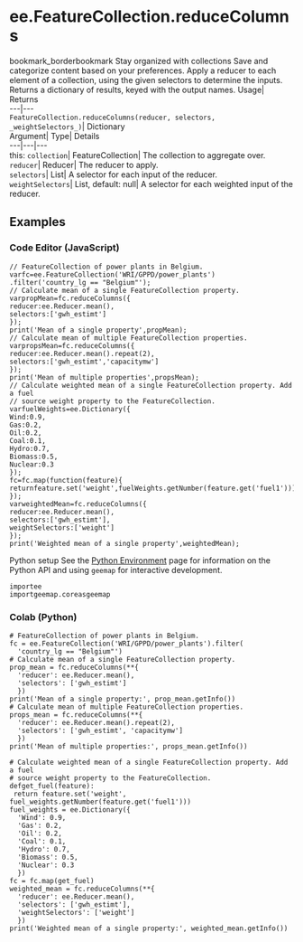  
#  ee.FeatureCollection.reduceColumns 
bookmark_borderbookmark Stay organized with collections  Save and categorize content based on your preferences.
Apply a reducer to each element of a collection, using the given selectors to determine the inputs. 
Returns a dictionary of results, keyed with the output names.
Usage| Returns  
---|---  
`FeatureCollection.reduceColumns(reducer, selectors,  _weightSelectors_)`| Dictionary  
Argument| Type| Details  
---|---|---  
this: `collection`| FeatureCollection| The collection to aggregate over.  
`reducer`| Reducer| The reducer to apply.  
`selectors`| List| A selector for each input of the reducer.  
`weightSelectors`| List, default: null| A selector for each weighted input of the reducer.  
## Examples
### Code Editor (JavaScript)
```
// FeatureCollection of power plants in Belgium.
varfc=ee.FeatureCollection('WRI/GPPD/power_plants')
.filter('country_lg == "Belgium"');
// Calculate mean of a single FeatureCollection property.
varpropMean=fc.reduceColumns({
reducer:ee.Reducer.mean(),
selectors:['gwh_estimt']
});
print('Mean of a single property',propMean);
// Calculate mean of multiple FeatureCollection properties.
varpropsMean=fc.reduceColumns({
reducer:ee.Reducer.mean().repeat(2),
selectors:['gwh_estimt','capacitymw']
});
print('Mean of multiple properties',propsMean);
// Calculate weighted mean of a single FeatureCollection property. Add a fuel
// source weight property to the FeatureCollection.
varfuelWeights=ee.Dictionary({
Wind:0.9,
Gas:0.2,
Oil:0.2,
Coal:0.1,
Hydro:0.7,
Biomass:0.5,
Nuclear:0.3
});
fc=fc.map(function(feature){
returnfeature.set('weight',fuelWeights.getNumber(feature.get('fuel1')));
});
varweightedMean=fc.reduceColumns({
reducer:ee.Reducer.mean(),
selectors:['gwh_estimt'],
weightSelectors:['weight']
});
print('Weighted mean of a single property',weightedMean);
```
Python setup
See the [ Python Environment](https://developers.google.com/earth-engine/guides/python_install) page for information on the Python API and using `geemap` for interactive development.
```
importee
importgeemap.coreasgeemap
```

### Colab (Python)
```
# FeatureCollection of power plants in Belgium.
fc = ee.FeatureCollection('WRI/GPPD/power_plants').filter(
  'country_lg == "Belgium"')
# Calculate mean of a single FeatureCollection property.
prop_mean = fc.reduceColumns(**{
  'reducer': ee.Reducer.mean(),
  'selectors': ['gwh_estimt']
  })
print('Mean of a single property:', prop_mean.getInfo())
# Calculate mean of multiple FeatureCollection properties.
props_mean = fc.reduceColumns(**{
  'reducer': ee.Reducer.mean().repeat(2),
  'selectors': ['gwh_estimt', 'capacitymw']
  })
print('Mean of multiple properties:', props_mean.getInfo())

# Calculate weighted mean of a single FeatureCollection property. Add a fuel
# source weight property to the FeatureCollection.
defget_fuel(feature):
 return feature.set('weight', fuel_weights.getNumber(feature.get('fuel1')))
fuel_weights = ee.Dictionary({
  'Wind': 0.9,
  'Gas': 0.2,
  'Oil': 0.2,
  'Coal': 0.1,
  'Hydro': 0.7,
  'Biomass': 0.5,
  'Nuclear': 0.3
  })
fc = fc.map(get_fuel)
weighted_mean = fc.reduceColumns(**{
  'reducer': ee.Reducer.mean(),
  'selectors': ['gwh_estimt'],
  'weightSelectors': ['weight']
  })
print('Weighted mean of a single property:', weighted_mean.getInfo())
```

